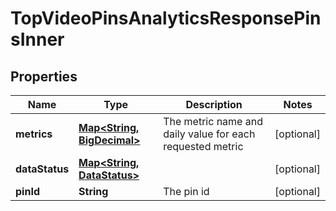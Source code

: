 

# TopVideoPinsAnalyticsResponsePinsInner

## Properties

Name | Type | Description | Notes
------------ | ------------- | ------------- | -------------
**metrics** | [**Map&lt;String, BigDecimal&gt;**](BigDecimal.md) | The metric name and daily value for each requested metric |  [optional]
**dataStatus** | [**Map&lt;String, DataStatus&gt;**](DataStatus.md) |  |  [optional]
**pinId** | **String** | The pin id |  [optional]




